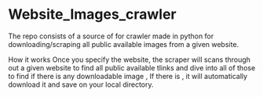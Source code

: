 # Website_Images_crawler
The repo consists of a source of for crawler made in python for downloading/scraping all public available images from a given website.


How it works
Once you specify the website, the scraper will scans through out a given website to find all public available tlinks and dive into all of those to find if there is any downloadable image , If there is , it will automatically download it and save on your local directory.
